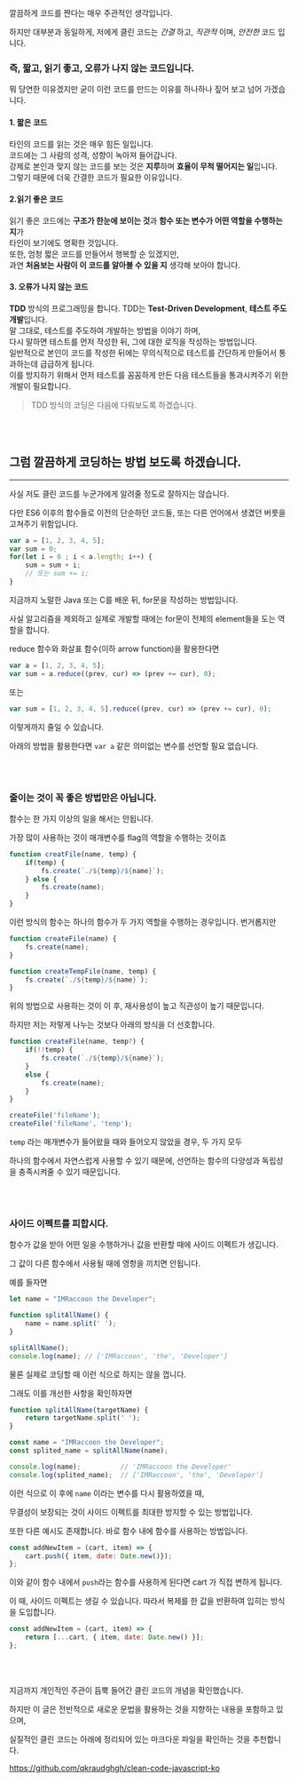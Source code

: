 깔끔하게 코드를 짠다는 매우 주관적인 생각입니다.

하지만 대부분과 동일하게, 저에게 클린 코드는 _간결_ 하고, _직관적_ 이며, _안전한_ 코드 입니다.

### 즉, **짧고**, **읽기 좋고**, **오류가 나지 않는** 코드입니다.

뭐 당연한 이유겠지만 굳이 이런 코드를 만드는 이유를 하나하나 짚어 보고 넘어 가겠습니다.

#### 1. **짧은 코드**

타인의 코드를 읽는 것은 매우 힘든 일입니다.  
코드에는 그 사람의 성격, 성향이 녹아져 들어갑니다.  
강제로 본인과 맞지 않는 코드를 보는 것은 **지루**하며 **효율이 무척 떨어지는 일**입니다.  
그렇기 때문에 더욱 간결한 코드가 필요한 이유입니다.

#### 2.**읽기 좋은 코드**

읽기 좋은 코드에는 **구조가 한눈에 보이는 것**과 **함수 또는 변수가 어떤 역할을 수행하는 지**가  
타인이 보기에도 명확한 것입니다.  
또한, 엄청 짧은 코드를 만들어서 행복할 순 있겠지만,  
과연 **처음보는 사람이 이 코드를 알아볼 수 있을 지** 생각해 보아야 합니다.

#### 3. **오류가 나지 않는 코드**

**TDD** 방식의 프로그래밍을 합니다. TDD는 **Test-Driven Development**, **테스트 주도 개발**입니다.  
말 그대로, 테스트를 주도하여 개발하는 방법을 이야기 하며,  
다시 말하면 테스트를 먼저 작성한 뒤, 그에 대한 로직을 작성하는 방법입니다.  
일반적으로 본인이 코드를 작성한 뒤에는 무의식적으로 테스트를 간단하게 만들어서 통과하는데 급급하게 됩니다.  
이를 방지하기 위해서 먼저 테스트를 꼼꼼하게 만든 다음 테스트들을 통과시켜주기 위한 개발이 필요합니다.

> TDD 방식의 코딩은 다음에 다뤄보도록 하겠습니다.

<br></br>

## 그럼 깔끔하게 코딩하는 방법 보도록 하겠습니다.

---

사실 저도 클린 코드를 누군가에게 알려줄 정도로 잘하지는 않습니다.

다만 ES6 이후의 함수들로 이전의 단순하던 코드들, 또는 다른 언어에서 생겼던 버릇을 고쳐주기 위함입니다.

```JavaScript
var a = [1, 2, 3, 4, 5];
var sum = 0;
for(let i = 0 ; i < a.length; i++) {
    sum = sum + i;
    // 또는 sum += i;
}
```

지금까지 노말한 Java 또는 C를 배운 뒤, for문을 작성하는 방법입니다.

사실 알고리즘을 제외하고 실제로 개발할 때에는 for문이 전체의 element들을 도는 역할을 합니다.

reduce 함수와 화살표 함수(이하 arrow function)을 활용한다면

```JavaScript
var a = [1, 2, 3, 4, 5];
var sum = a.reduce((prev, cur) => (prev += cur), 0);
```

또는

```JavaScript
var sum = [1, 2, 3, 4, 5].reduce((prev, cur) => (prev += cur), 0);
```

이렇게까지 줄일 수 있습니다.

아래의 방법을 활용한다면 `var a` 같은 의미없는 변수를 선언할 필요 없습니다.

<br></br>

### 줄이는 것이 꼭 좋은 방법만은 아닙니다.

함수는 한 가지 이상의 일을 해서는 안됩니다.

가장 많이 사용하는 것이 매개변수를 flag의 역할을 수행하는 것이죠

```JavaScript
function creatFile(name, temp) {
    if(temp) {
        fs.create(`./${temp}/${name}`);
    } else {
        fs.create(name);
    }
}
```

이런 방식의 함수는 하나의 함수가 두 가지 역할을 수행하는 경우입니다. 번거롭지만

```JavaScript
function createFile(name) {
    fs.create(name);
}

function createTempFile(name, temp) {
    fs.create(`./${temp}/${name}`);
}
```

위의 방법으로 사용하는 것이 이 후, 재사용성이 높고 직관성이 높기 때문입니다.

하지만 저는 저렇게 나누는 것보다 아래의 방식을 더 선호합니다.

```JavaScript
function createFile(name, temp?) {
    if(!!temp) {
        fs.create(`./${temp}/${name}`);
    }
    else {
        fs.create(name);
    }
}

createFile('fileName');
createFile('fileName', 'temp');
```

`temp` 라는 매개변수가 들어왔을 때와 들어오지 않았을 경우, 두 가지 모두

하나의 함수에서 자연스럽게 사용할 수 있기 때문에, 선언하는 함수의 다양성과 독립성을 충족시켜줄 수 있기 때문입니다.

<br></br>

### 사이드 이펙트를 피합시다.

함수가 값을 받아 어떤 일을 수행하거나 값을 반환할 때에 사이드 이펙트가 생깁니다.

그 값이 다른 함수에서 사용될 때에 영항을 끼치면 안됩니다.

예를 들자면

```JavaScript
let name = "IMRaccoon the Developer";

function splitAllName() {
    name = name.split(' ');
}

splitAllName();
console.log(name); // ['IMRaccoon', 'the', 'Developer']
```

물론 실제로 코딩할 때 이런 식으로 하지는 않을 껍니다.

그래도 이를 개선한 사항을 확인하자면

```JavaScript
function splitAllName(targetName) {
    return targetName.split(' ');
}

const name = "IMRaccoon the Developer";
const splited_name = splitAllName(name);

console.log(name);          // 'IMRaccoon the Developer'
console.log(splited_name);  // ['IMRaccoon', 'the', 'Developer']
```

이런 식으로 이 후에 `name` 이라는 변수를 다시 활용하였을 때,

무결성이 보장되는 것이 사이드 이펙트를 최대한 방지할 수 있는 방법입니다.

또한 다른 예시도 존재합니다. 바로 함수 내에 함수를 사용하는 방법입니다.

```JavaScript
const addNewItem = (cart, item) => {
    cart.push({ item, date: Date.new()});
};
```

이와 같이 함수 내에서 `push`라는 함수를 사용하게 된다면 cart 가 직접 변하게 됩니다.

이 때, 사이드 이펙트는 생길 수 있습니다. 따라서 복제를 한 값을 반환하여 입히는 방식을 도입합니다.

```JavaScript
const addNewItem = (cart, item) => {
    return [...cart, { item, date: Date.new() }];
};
```

<br></br>

지금까지 개인적인 주관이 듬뿍 들어간 클린 코드의 개념을 확인했습니다.

하지만 이 글은 전반적으로 새로운 문법을 활용하는 것을 지향하는 내용을 포함하고 있으며,

실질적인 클린 코드는 아래에 정리되어 있는 마크다운 파일을 확인하는 것을 추천합니다.

https://github.com/qkraudghgh/clean-code-javascript-ko
